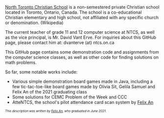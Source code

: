[North Toronto Christian School](https://www.ntcs.on.ca/) is a non-semestered private Christian school located in Toronto, Ontario, Canada. The school is a co-educational Christian elementary and high school, not affiliated with any specific church or denomination. (Wikipedia)

The current teacher of grade 11 and 12 computer science at NTCS, as well as the vice principal, is Mr. David Vant Erve. For inquiries about this GitHub page, please contact him at: dvanterve (at) ntcs.on.ca

This GitHub page contains some demonstration code and assignments from the computer science classes, as well as other code for finding solutions on math problems.

So far, some notable works include:
* Various simple demonstration board games made in Java, including a few tic-tac-toe-like board games made by Olivia Sit, Gelila Samuel and Felix An of the 2021 graduating class
* Some solutions for CEMC Problem of the Week and CCC
* AtteNTCS, the school's pilot attendance card scan system by [Felix An](https://www.felixan.ca/)

<font size="1"><i>This description was written by [Felix An](https://www.felixan.ca/), who graduated in June 2021.</i></font>
